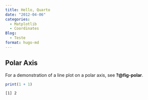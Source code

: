 ```yaml
---
title: Hello, Quarto
date: "2012-04-06"
categories:
  - Matplotlib
  - Coordinates
Blog:
  - Teste
format: hugo-md
---
```


## Polar Axis

For a demonstration of a line plot on a polar axis, see **?@fig-polar**.

``` r
print(1 + 1)
```

    [1] 2
